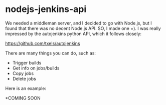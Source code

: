 nodejs-jenkins-api
=================

We needed a middleman server, and I decided to go with Node.js, but I found that there was no decent Node.js API. SO, I made one =). I was really impressed by the autojenkins python API, which it follows closely:

https://github.com/txels/autojenkins

There are many things you can do, such as:

* Trigger builds
* Get info on jobs/builds
* Copy jobs
* Delete jobs

Here is an example:

*COMING SOON

